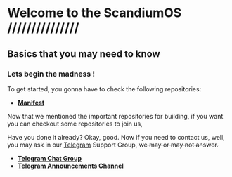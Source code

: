 # Welcome to the ScandiumOS ///////////////

## Basics that you may need to know

### Lets begin the madness !

To get started, you gonna have to check the following repositories:

* [**Manifest**](https://github.com/ScandiumOS/android)

Now that we mentioned the important repositories for building, if you want you can checkout some repositories to join us, 

Have you done it already? Okay, good. Now if you need to contact us, well, you may ask in our [Telegram](https://t.me/CherishOS_Chat) Support Group, ~~we may or may not answer.~~

 * [**Telegram Chat Group**](https://t.me/ScandiumOS_Chat)
 * [**Telegram Announcements Channel**](https://t.me/ScandiumOS)
```
